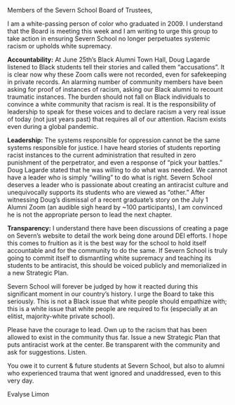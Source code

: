 Members of the Severn School Board of Trustees,

I am a white-passing person of color who graduated in 2009. I understand that the Board is meeting this week and I am writing to urge this group to take action in ensuring Severn School no longer perpetuates systemic racism or upholds white supremacy.  

**Accountability:** At June 25th’s Black Alumni Town Hall, Doug Lagarde listened to Black students tell their stories and called them “accusations”. It is clear now why these Zoom calls were not recorded, even for safekeeping in private records. An alarming number of community members have been asking for proof of instances of racism, asking our Black alumni to recount traumatic instances. The burden should not fall on Black individuals to convince a white community that racism is real. It is the responsibility of leadership to speak for these voices and to declare racism a very real issue of today (not just years past) that requires all of our attention. Racism exists even during a global pandemic.

**Leadership:** The systems responsible for oppression cannot be the same systems responsible for justice. I have heard stories of students reporting racist instances to the current administration that resulted in zero punishment of the perpetrator, and even a response of “pick your battles.” Doug Lagarde stated that he was willing to do what was needed. We cannot have a leader who is simply “willing” to do what is right. Severn School deserves a leader who is passionate about creating an antiracist culture and unequivocally supports its students who are viewed as “other.”  After witnessing Doug’s dismissal of a recent graduate’s story on the July 1 Alumni Zoom (an audible sigh heard by ~100 participants), I am convinced he is not the appropriate person to lead the next chapter.  

**Transparency:** I understand there have been discussions of creating a page on Severn’s website to detail the work being done around DEI efforts. I hope this comes to fruition as it is the best way for the school to hold itself accountable and for the community to do the same. If Severn School is truly going to commit itself to dismantling white supremacy and teaching its students to be antiracist, this should be voiced publicly and memorialized in a new Strategic Plan. 

Severn School will forever be judged by how it reacted during this significant moment in our country’s history. I urge the Board to take this seriously. This is not a Black issue that white people should empathize with; this is a white issue that white people are required to fix (especially at an elitist, majority-white private school). 

Please have the courage to lead. Own up to the racism that has been allowed to exist in the community thus far. Issue a new Strategic Plan that puts antiracist work at the center. Be transparent with the community and ask for suggestions. Listen. 

You owe it to current & future students at Severn School, but also to alumni who experienced trauma that went ignored and unaddressed, even to this very day.

Evalyse Limon